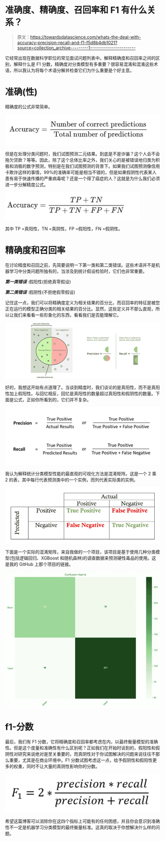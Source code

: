 # 准确度、精确度、召回率和 F1 有什么关系？

> 原文：<https://towardsdatascience.com/whats-the-deal-with-accuracy-precision-recall-and-f1-f5d8b4db1021?source=collection_archive---------1----------------------->

它经常出现在数据科学职位的常见面试问题列表中。解释精确度和召回率之间的区别，解释什么是 F1 分数，精确度对分类模型有多重要？很容易混淆和混淆这些术语，所以我认为将每个术语分解并检查它们为什么重要是个好主意。

# 准确(性)

精确度的公式非常简单。

![](img/6d795cc44247781e064083b6131b01c7.png)

但是在处理分类问题时，我们试图预测二元结果。到底是不是诈骗？这个人会不会拖欠贷款？等等。因此，除了这个总体比率之外，我们关心的是被错误地归类为积极和消极的数字预测，特别是在我们试图预测的背景下。如果我们试图预测像信用卡欺诈这样的事情，99%的准确率可能是相当不错的，但是如果假阴性代表某人患有易于快速传播的严重病毒呢？还是一个得了癌症的人？这就是为什么我们必须进一步分解精度公式。

![](img/67ca852bd5ae1da10ecd8ac24fca5c5b.png)

其中 TP =真阳性，TN =真阴性，FP =假阳性，FN =假阴性。

# 精确度和召回率

在讨论精度和召回之前，先简要说明一下第一类和第二类错误。这些术语并不是机器学习中分类问题所独有的，当涉及到统计假设检验时，它们也非常重要。

***第一类错误*** :假阳性(拒绝真零假设)

***第二类错误*** :假阴性(不拒绝假零假设)

记住这一点，我们可以将精确度定义为相关结果的百分比，而召回率的特征是被您正在运行的模型正确分类的相关结果的百分比。显然，这些定义并不那么直观，所以让我们来看看一些形象化的东西，看看我们是否能理解它。

![](img/04b45e530f3d9bbba1d29041bf3c52f9.png)

好的，我想这开始有点道理了。当谈到精度时，我们谈论的是真阳性，而不是真阳性加上假阳性。与回忆相反，回忆是真阳性的数量超过真阳性和假阴性的数量。下面是公式，正如你所看到的，它们并不复杂。

![](img/7ad3c9f929aa145d1c7d5666e82d9b98.png)

我认为解释统计分类模型性能的最直观的可视化方法是混淆矩阵。这是一个 2 乘 2 的表，其中每行代表预测类中的一个实例，而列代表实际类的实例。

![](img/8ce1c0146d554a6d44e2d16a83fa6120.png)

下面是一个实际的混淆矩阵，来自我做的一个项目，该项目是基于使用几种分类模型(包括逻辑回归、XGBoost 和随机森林)的调查数据来预测硬性毒品的使用。这是我的 GitHub 上那个项目的链接。

![](img/331ac8244124edfe94a9b5d75e701724.png)

# f1-分数

最后，我们有 F1 分数，它将精确度和召回率都考虑在内，以最终衡量模型的准确性。但是这个度量和准确性有什么区别呢？正如我们在开始时谈到的，假阳性和假阴性对研究来说绝对是至关重要的，而真阴性对于你试图解决的问题来说往往不那么重要，尤其是在商业环境中。F1 分数试图考虑这一点，给予假阴性和假阳性更多的权重，同时不让大量的真阴性影响你的分数。

![](img/92a91f8023956fb5e2793e78d686a882.png)

希望这篇博客可以消除你在这四个指标上可能有的任何困惑，并且你会意识到准确性不一定是机器学习分类模型的最终衡量标准。这真的取决于你想解决什么样的问题。